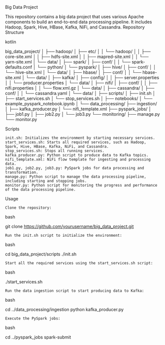 Big Data Project

This repository contains a big data project that uses various Apache components to build an end-to-end data processing pipeline. It includes Hadoop, Spark, Hive, HBase, Kafka, NiFi, and Cassandra.
Repository Structure

kotlin

big_data_project/
│
├── hadoop/
│   ├── etc/
│   │   └── hadoop/
│   │       ├── core-site.xml
│   │       ├── hdfs-site.xml
│   │       ├── mapred-site.xml
│   │       └── yarn-site.xml
│   └── data/
│
├── spark/
│   ├── conf/
│   │   └── spark-defaults.conf
│   └── python/
│       └── pyspark/
│
├── hive/
│   ├── conf/
│   │   └── hive-site.xml
│   └── data/
│
├── hbase/
│   ├── conf/
│   │   └── hbase-site.xml
│   └── data/
│
├── kafka/
│   ├── config/
│   │   ├── server.properties
│   │   └── producer.properties
│   └── data/
│
├── nifi/
│   ├── conf/
│   │   ├── nifi.properties
│   │   └── flow.xml.gz
│   └── data/
│
├── cassandra/
│   ├── conf/
│   │   └── cassandra.yaml
│   └── data/
│
├── scripts/
│   ├── init.sh
│   ├── start_services.sh
│   └── stop_services.sh
│
├── notebooks/
│   └── example_pyspark_notebook.ipynb
│
└── data_processing/
    ├── ingestion/
    │   ├── kafka_producer.py
    │   └── nifi_template.xml
    ├── pyspark_jobs/
    │   ├── job1.py
    │   ├── job2.py
    │   └── job3.py
    └── monitoring/
        ├── manage.py
        └── monitor.py

Scripts

    init.sh: Initializes the environment by starting necessary services.
    start_services.sh: Starts all required services, such as Hadoop, Spark, Hive, HBase, Kafka, NiFi, and Cassandra.
    stop_services.sh: Stops all running services.
    kafka_producer.py: Python script to produce data to Kafka topics.
    nifi_template.xml: NiFi flow template for ingesting and processing data.
    job1.py, job2.py, job3.py: PySpark jobs for data processing and transformation.
    manage.py: Python script to manage the data processing pipeline, including starting and stopping jobs.
    monitor.py: Python script for monitoring the progress and performance of the data processing pipeline.

Usage

    Clone the repository:

bash

git clone https://github.com/yourusername/big_data_project.git

    Run the init.sh script to initialize the environment:

bash

cd big_data_project/scripts
./init.sh

    Start all the required services using the start_services.sh script:

bash

./start_services.sh

    Run the data ingestion script to start producing data to Kafka:

bash

cd ../data_processing/ingestion
python kafka_producer.py

    Execute the PySpark jobs:

bash

cd ../pyspark_jobs
spark-submit
